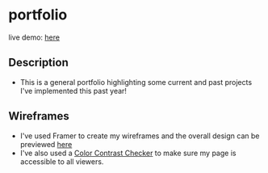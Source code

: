 # portfolio

live demo: [here](https://peachatru.github.io)

## Description 
- This is a general portfolio highlighting some current and past projects I've implemented this past year!

## Wireframes 
- I've used Framer to create my wireframes and the overall design can be previewed [here](https://tiffany-truong.framer.ai/)
- I've also used a [Color Contrast Checker](https://colourcontrast.cc/d2b7e5/000000) to make sure my page is accessible to all viewers.
